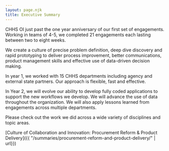 ```yaml
---
layout: page.njk
title: Executive Summary
---
```

CHHS OI just past the one year anniversary of our first set of engagements. Working in teams of 4-5, we completed 21 engagements each lasting between two to eight weeks. 

We create a culture of precise problem definition, deep dive discovery and rapid prototyping to deliver process improvement, better communications, product management skills and effective use of data-driven decision making. 

In year 1, we worked with 15 CHHS departments including agency and external state partners. Our approach is flexible, fast and effective.

In Year 2, we will evolve our ability to develop fully coded applications to support the new workflows we develop. We will advance the use of data throughout the organization. We will also apply lessons learned from engagements across multiple departments.

Please check out the work we did across a wide variety of disciplines and topic areas. 

[Culture of Collaboration and Innovation: Procurement Reform & Product Delivery]({{ "/summaries/procurement-reform-and-product-delivery/" | url}})